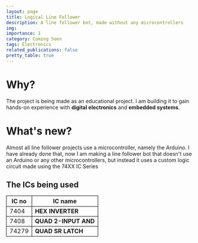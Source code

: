 ```yaml
---
layout: page
title: Logical Line Follower
description: A line follower bot, made without any microcontrollers
img:
importance: 1
category: Coming Soon
tags: Electronics
related_publications: false
pretty_table: true
---
```


<style>
th, td {
  border:1px solid black;
}
.vector-gate {
  background-color: white;
}
</style>

# Why?
The project is being made as an educational project. I am building it to gain hands-on experience with **digital electronics** and **embedded systems**.

# What's new?
Almost all line follower projects use a microcontroller, namely the Arduino. I have already done that, now I am making a line follower bot that doesn't use an Arduino or any other microcontrollers, but instead it uses a custom logic circuit made using the 74XX IC Series

## The ICs being used

| IC no  | IC name             |
|--------|---------------------|
| 7404   | **HEX INVERTER**    |
| 7408   | **QUAD 2-INPUT AND**|
| 74279  | **QUAD SR LATCH**   |